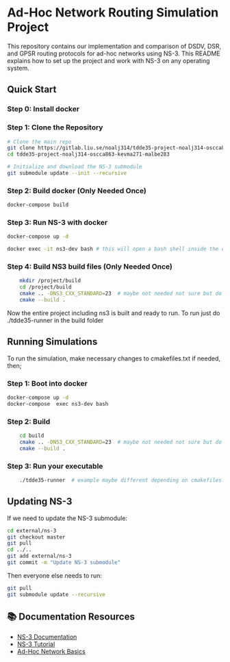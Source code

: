 # Ad-Hoc Network Routing Simulation Project

This repository contains our implementation and comparison of DSDV, DSR, and GPSR routing protocols for ad-hoc networks using NS-3. This README explains how to set up the project and work with NS-3 on any operating system.

##  Quick Start

### Step 0: Install docker 

### Step 1: Clone the Repository

```bash
# Clone the main repo
git clone https://gitlab.liu.se/noalj314/tdde35-project-noalj314-oscca863-kevma271-malbe283.git
cd tdde35-project-noalj314-oscca863-kevma271-malbe283

# Initialize and download the NS-3 submodule
git submodule update --init --recursive
```

### Step 2: Build docker (Only Needed Once)
```bash
docker-compose build
```

### Step 3: Run NS-3 with docker
```bash
docker-compose up -d

docker exec -it ns3-dev bash # this will open a bash shell inside the docker container 

```

### Step 4: Build NS3 build files (Only Needed Once)
```bash
    mkdir /project/build
    cd /project/build
    cmake .. -DNS3_CXX_STANDARD=23  # maybe not needed not sure but do it anyways
    cmake --build .
```

Now the entire project including ns3 is built and ready to run. To run just do ./tdde35-runner in the build folder

## Running Simulations
To run the simulation, make necessary changes to cmakefiles.txt if needed, then;

### Step 1: Boot into docker 
```bash
docker-compose up -d
docker-compose  exec ns3-dev bash

```
### Step 2: Build
```bash
    cd build 
    cmake .. -DNS3_CXX_STANDARD=23  # maybe not needed not sure but do it anyways
    cmake --build .
```

### Step 3: Run your executable
```bash
    ./tdde35-runner  # example maybe different depending on cmakefiles.txt
```


## Updating NS-3

If we need to update the NS-3 submodule:

```bash
cd external/ns-3
git checkout master
git pull
cd ../..
git add external/ns-3
git commit -m "Update NS-3 submodule"
```

Then everyone else needs to run:

```bash
git pull
git submodule update --recursive
```

## 📚 Documentation Resources

- [NS-3 Documentation](https://www.nsnam.org/documentation/)
- [NS-3 Tutorial](https://www.nsnam.org/docs/tutorial/html/)
- [Ad-Hoc Network Basics](https://www.researchgate.net/publication/221454408_Wireless_Ad-Hoc_Networks_An_Overview)

